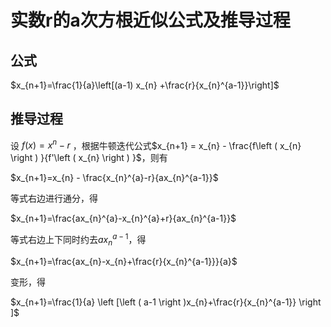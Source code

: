 # 实数r的a次方根近似公式及推导过程

## 公式

$x_{n+1}=\frac{1}{a}\left[(a-1) x_{n} +\frac{r}{x_{n}^{a-1}}\right]$

## 推导过程
设 $f\left ( x \right ) = x^{n} - r$ ，根据牛顿迭代公式$x_{n+1} = x_{n} - \frac{f\left ( x_{n} \right ) }{f'\left ( x_{n} \right )   }$，则有

$x_{n+1}=x_{n} - \frac{x_{n}^{a}-r}{ax_{n}^{a-1}}$

等式右边进行通分，得

$x_{n+1}=\frac{ax_{n}^{a}-x_{n}^{a}+r}{ax_{n}^{a-1}}$

等式右边上下同时约去$ax_{n}^{a-1}$，得

$x_{n+1}=\frac{ax_{n}-x_{n}+\frac{r}{x_{n}^{a-1}}}{a}$

变形，得

$x_{n+1}=\frac{1}{a} \left [\left ( a-1 \right )x_{n}+\frac{r}{x_{n}^{a-1}} \right ]$
